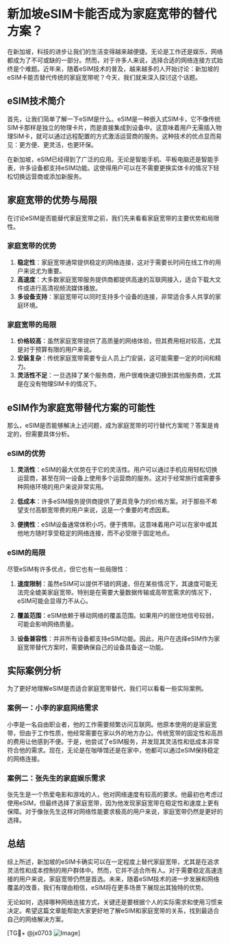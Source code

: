 # 新加坡eSIM卡能否成为家庭宽带的替代方案？

在新加坡，科技的进步让我们的生活变得越来越便捷。无论是工作还是娱乐，网络都成为了不可或缺的一部分。然而，对于许多人来说，选择合适的网络连接方式始终是个难题。近年来，随着eSIM技术的普及，越来越多的人开始讨论：新加坡的eSIM卡能否替代传统的家庭宽带呢？今天，我们就来深入探讨这个话题。

## eSIM技术简介

首先，让我们简单了解一下eSIM是什么。eSIM是一种嵌入式SIM卡，它不像传统SIM卡那样是独立的物理卡片，而是直接集成到设备中。这意味着用户无需插入物理SIM卡，就可以通过远程配置的方式激活运营商的服务。这种技术的优点显而易见：更方便、更灵活，也更环保。

在新加坡，eSIM已经得到了广泛的应用。无论是智能手机、平板电脑还是智能手表，许多设备都支持eSIM功能。这使得用户可以在不需要更换实体卡的情况下轻松切换运营商或添加新服务。

## 家庭宽带的优势与局限

在讨论eSIM是否能替代家庭宽带之前，我们先来看看家庭宽带的主要优势和局限性。

### 家庭宽带的优势

1. **稳定性**：家庭宽带通常提供稳定的网络连接，这对于需要长时间在线工作的用户来说尤为重要。
2. **高速度**：大多数家庭宽带服务提供商都提供高速的互联网接入，适合下载大文件或进行高清视频流媒体播放。
3. **多设备支持**：家庭宽带可以同时支持多个设备的连接，非常适合多人共享的家庭环境。

### 家庭宽带的局限

1. **价格较高**：虽然家庭宽带提供了高质量的网络体验，但其费用相对较高，尤其是对于预算有限的用户来说。
2. **安装复杂**：传统家庭宽带需要专业人员上门安装，这可能需要一定的时间和精力。
3. **灵活性不足**：一旦选择了某个服务商，用户很难快速切换到其他服务商，尤其是在没有物理SIM卡的情况下。

## eSIM作为家庭宽带替代方案的可能性

那么，eSIM是否能够解决上述问题，成为家庭宽带的可行替代方案呢？答案是肯定的，但需要具体分析。

### eSIM的优势

1. **灵活性**：eSIM的最大优势在于它的灵活性。用户可以通过手机应用轻松切换运营商，甚至在同一设备上使用多个运营商的服务。这对于经常旅行或需要多种网络环境的用户来说非常实用。
   
2. **低成本**：许多eSIM服务提供商提供了更具竞争力的价格方案。对于那些不希望支付高额宽带费的用户来说，这是一个重要的考虑因素。

3. **便携性**：eSIM设备通常体积小巧，便于携带。这意味着用户可以在家中或其他地方随时享受稳定的网络连接，而不必受限于固定地点。

### eSIM的局限

尽管eSIM有许多优点，但它也有一些局限性：

1. **速度限制**：虽然eSIM可以提供不错的网速，但在某些情况下，其速度可能无法完全媲美家庭宽带。特别是在需要大量数据传输或高带宽需求的情况下，eSIM可能会显得力不从心。

2. **覆盖范围**：eSIM依赖于移动网络的覆盖范围。如果用户的居住地信号较弱，可能会影响网络质量。

3. **设备兼容性**：并非所有设备都支持eSIM功能。因此，用户在选择eSIM作为家庭宽带替代方案时，需要确保自己的设备具备这一功能。

## 实际案例分析

为了更好地理解eSIM是否适合家庭宽带替代，我们可以看看一些实际案例。

### 案例一：小李的家庭网络需求

小李是一名自由职业者，他的工作需要频繁访问互联网。他原本使用的是家庭宽带，但由于工作性质，他经常需要在家以外的地方办公。传统宽带的固定性和高昂的费用让他感到不便。于是，他尝试了eSIM服务，并发现其灵活性和低成本非常符合他的需求。现在，无论是在咖啡馆还是在家中，他都可以通过eSIM保持稳定的网络连接。

### 案例二：张先生的家庭娱乐需求

张先生是一个热爱电影和游戏的人，他对网络速度有较高的要求。他最初也考虑过使用eSIM，但最终选择了家庭宽带，因为他发现家庭宽带在稳定性和速度上更有保障。对于像张先生这样对网络性能要求极高的用户来说，家庭宽带仍然是更好的选择。

## 总结

综上所述，新加坡的eSIM卡确实可以在一定程度上替代家庭宽带，尤其是在追求灵活性和成本控制的用户群体中。然而，它并不适合所有人。对于需要稳定高速连接的用户来说，家庭宽带仍然是首选。未来，随着eSIM技术的进一步发展和网络覆盖的改善，我们有理由相信，eSIM将在更多场景下展现出其独特的优势。

无论如何，选择哪种网络连接方式，关键还是要根据个人的实际需求和使用习惯来决定。希望这篇文章能帮助大家更好地了解eSIM和家庭宽带的关系，找到最适合自己的网络解决方案。

[TG💪+ @jx0703 ![Image](https://github.com/user-attachments/assets/dbca1d08-cadb-493c-b0ec-ad6f7a83f270)]